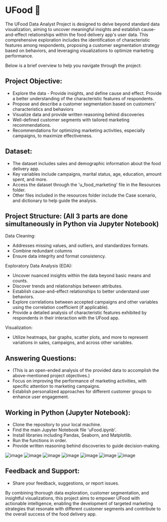 # UFood 🍨
The UFood Data Analyst Project is designed to delve beyond standard data visualization, aiming to uncover meaningful insights and establish cause-and-effect relationships within the food delivery app's user data. 
This comprehensive exploration includes the identification of characteristic features among respondents, proposing a customer segmentation strategy based on behaviors, and leveraging visualizations to optimize marketing performance.

Below is a brief overview to help you navigate through the project:

## Project Objective:
- Explore the data - Provide insights, and define cause and effect. Provide a better understanding of the characteristic features of respondents.
- Propose and describe a customer segmentation based on customers' characteristics and behaviors
- Visualize data and provide written reasoning behind discoveries
- Well-defined customer segments with tailored marketing recommendations.
- Recommendations for optimizing marketing activities, especially campaigns, to maximize effectiveness.

## Dataset:
- The dataset includes sales and demographic information about the food delivery app.
- Key variables include campaigns, marital status, age, education, amount spent, and more.
- Access the dataset through the 'u_food_marketing' file in the Resources folder.
- Other files included in the resources folder include the Case scenario, and dictionary to help guide the analysis. 


## Project Structure: (All 3 parts are done simultaneously in Python via Jupyter Notebook)
Data Cleaning: 
- Addresses missing values, and outliers, and standardizes formats.
- Combine redundant columns 
- Ensure data integrity and format consistency.

Exploratory Data Analysis (EDA):
- Uncover nuanced insights within the data beyond basic means and counts.
- Discover trends and relationships between attributes.
- Establish cause-and-effect relationships to better understand user behaviors.
- Explore correlations between accepted campaigns and other variables using the correlation coefficient (if applicable).
- Provide a detailed analysis of characteristic features exhibited by respondents in their interaction with the UFood app.
  
Visualization:
- Utilize heatmaps, bar graphs, scatter plots, and more to represent variations in sales, campaigns, and across other variables.

## Answering Questions: 
- (This is an open-ended analysis of the provided data to accomplish the above-mentioned project objectives.)
- Focus on improving the performance of marketing activities, with specific attention to marketing campaigns.
- Establish personalized approaches for different customer groups to enhance user engagement.


## Working in Python (Jupyter Notebook):
- Clone the repository to your local machine.
- Find the main Jupyter Notebook file 'uFood.ipynb'.
- Install libraries including Pandas, Seaborn, and Matplotlib.
- Run the functions in order.
- Provide written reasoning behind discoveries to guide decision-making.

![image](https://github.com/LPhilip-CS/UFood/assets/98559773/99c1e5df-a767-4999-a77d-d42fef886204)
![image](https://github.com/LPhilip-CS/UFood/assets/98559773/4daceced-5b35-45dd-aa75-3784f75cd53a)
![image](https://github.com/LPhilip-CS/UFood/assets/98559773/9afea5c5-635f-4827-9e4f-4d5ec5472aac)
![image](https://github.com/LPhilip-CS/UFood/assets/98559773/6307abb9-d2ce-4a55-97d9-0b5049380150)
![image](https://github.com/LPhilip-CS/UFood/assets/98559773/4d7e25d4-24c5-40af-86d5-a31913da06b3)
![image](https://github.com/LPhilip-CS/UFood/assets/98559773/63b503d0-9445-47db-a230-d7333fe4c736)
![image](https://github.com/LPhilip-CS/UFood/assets/98559773/60485cd6-5946-4a10-b5b9-6a2239e39604)
  

## Feedback and Support:
- Share your feedback, suggestions, or report issues.

By combining thorough data exploration, customer segmentation, and insightful visualizations, this project aims to empower UFood with actionable intelligence, 
enabling the development of targeted marketing strategies that resonate with different customer segments and contribute to the overall success of the food delivery app.


